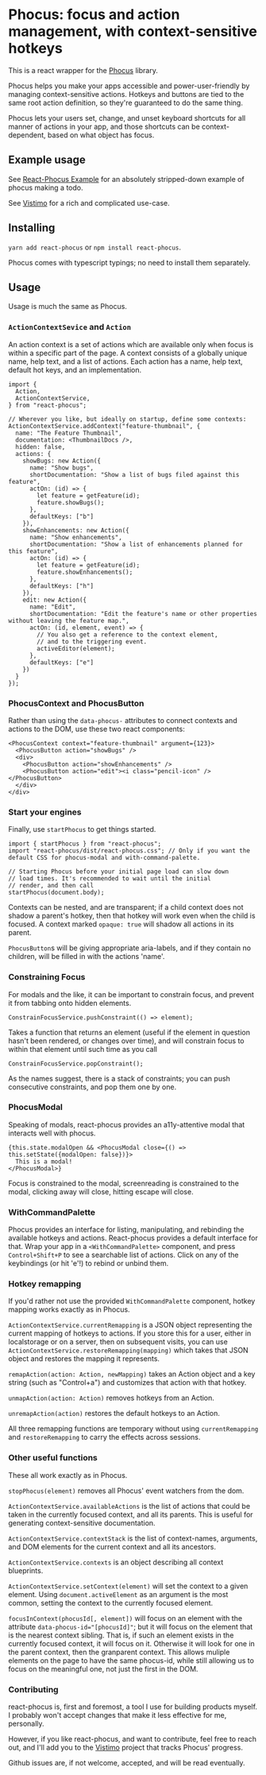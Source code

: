# Phocus: focus and action management, with context-sensitive hotkeys

This is a react wrapper for the [Phocus](https://github.com/diiq/phocus) library.

Phocus helps you make your apps accessible and power-user-friendly by managing context-sensitive actions. Hotkeys and buttons are tied to the same root action definition, so they're guaranteed to do the same thing.

Phocus lets your users set, change, and unset keyboard shortcuts for all manner of actions in your app, and those shortcuts can be context-dependent, based on what object has focus.

## Example usage

See [React-Phocus Example](https://diiq.github.io/react-phocus-example/) for an absolutely stripped-down example of phocus making a todo.

See [Vistimo](https://www.vistimo.com) for a rich and complicated use-case.

## Installing

`yarn add react-phocus` or `npm install react-phocus`.

Phocus comes with typescript typings; no need to install them separately.

## Usage

Usage is much the same as Phocus.

### `ActionContextSevice` and `Action`

An action context is a set of actions which are available only when focus is within a specific part of the page. A context consists of a globally unique name, help text, and a list of actions. Each action has a name, help text, default hot keys, and an implementation.

```
import {
  Action,
  ActionContextService,
} from "react-phocus";

// Wherever you like, but ideally on startup, define some contexts:
ActionContextService.addContext("feature-thumbnail", {
  name: "The Feature Thumbnail",
  documentation: <ThumbnailDocs />,
  hidden: false,
  actions: {
    showBugs: new Action({
      name: "Show bugs",
      shortDocumentation: "Show a list of bugs filed against this feature",
      actOn: (id) => {
        let feature = getFeature(id);
        feature.showBugs();
      },
      defaultKeys: ["b"]
    }),
    showEnhancements: new Action({
      name: "Show enhancements",
      shortDocumentation: "Show a list of enhancements planned for this feature",
      actOn: (id) => {
        let feature = getFeature(id);
        feature.showEnhancements();
      },
      defaultKeys: ["h"]
    }),
    edit: new Action({
      name: "Edit",
      shortDocumentation: "Edit the feature's name or other properties without leaving the feature map.",
      actOn: (id, element, event) => {
        // You also get a reference to the context element,
        // and to the triggering event.
        activeEditor(element);
      },
      defaultKeys: ["e"]
    })
  }
});
```

### PhocusContext and PhocusButton

Rather than using the `data-phocus-` attributes to connect contexts and actions to the DOM, use these two react components:

```
<PhocusContext context="feature-thumbnail" argument={123}>
  <PhocusButton action="showBugs" />
  <div>
    <PhocusButton action="showEnhancements" />
    <PhocusButton action="edit"><i class="pencil-icon" /></PhocusButton>
  </div>
</div>
```

### Start your engines

Finally, use `startPhocus` to get things started.

```
import { startPhocus } from "react-phocus";
import "react-phocus/dist/react-phocus.css"; // Only if you want the default CSS for phocus-modal and with-command-palette.

// Starting Phocus before your initial page load can slow down
// load times. It's recommended to wait until the initial
// render, and then call
startPhocus(document.body);
```

Contexts can be nested, and are transparent; if a child context does not shadow a parent's hotkey, then that hotkey will work even when the child is focused. A context marked `opaque: true` will shadow all actions in its parent.

`PhocusButton`s will be giving appropriate aria-labels, and if they contain no children, will be filled in with the actions 'name'.


### Constraining Focus

For modals and the like, it can be important to constrain focus, and prevent it from tabbing onto hidden elements.

```
ConstrainFocusService.pushConstraint(() => element);
```

Takes a function that returns an element (useful if the element in question hasn't been rendered, or changes over time), and will constrain focus to within that element until such time as you call

```
ConstrainFocusService.popConstraint();
```

As the names suggest, there is a stack of constraints; you can push consecutive constraints, and pop them one by one.

### PhocusModal

Speaking of modals, react-phocus provides an a11y-attentive modal that interacts well with phocus. 

```
{this.state.modalOpen && <PhocusModal close={() => this.setState({modalOpen: false})}>
  This is a modal!
</PhocusModal>}
```

Focus is constrained to the modal, screenreading is constrained to the modal, clicking away will close, hitting escape will close.

### WithCommandPalette

Phocus provides an interface for listing, manipulating, and rebinding the available hotkeys and actions. React-phocus provides a default interface for that. Wrap your app in a `<WithCommandPalette>` component, and press `Control+Shift+P` to see a searchable list of actions. Click on any of the keybindings (or hit 'e'!) to rebind or unbind them.


### Hotkey remapping

If you'd rather not use the provided `WithCommandPalette` component, hotkey mapping works exactly as in Phocus.

`ActionContextService.currentRemapping` is a JSON object representing the current mapping of hotkeys to actions. If you store this for a user, either in localstorage or on a server, then on subsequent visits, you can use `ActionContextService.restoreRemapping(mapping)` which takes that JSON object and restores the mapping it represents.

`remapAction(action: Action, newMapping)` takes an Action object and a key string (such as "Control+a") and customizes that action with that hotkey.

`unmapAction(action: Action)` removes hotkeys from an Action.

`unremapAction(action)` restores the default hotkeys to an Action.

All three remapping functions are temporary without using `currentRemapping` and `restoreRemapping` to carry the effects across sessions.

### Other useful functions

These all work exactly as in Phocus.

`stopPhocus(element)` removes all Phocus' event watchers from the dom.

`ActionContextService.availableActions` is the list of actions that could be taken in the currently focused context, and all its parents. This is useful for generating context-sensitive documentation.

`ActionContextService.contextStack` is the list of context-names, arguments, and DOM elements for the current context and all its ancestors.

`ActionContextService.contexts` is an object describing all context blueprints.

`ActionContextService.setContext(element)` will set the context to a given element. Using `document.activeElement` as an argument is the most common, setting the context to the currently focused element.

`focusInContext(phocusId[, element])` will focus on an element with the attribute `data-phocus-id="[phocusId]"`; but it will focus on the element that is the nearest context sibling. That is, if such an element exists in the currently focused context, it will focus on it. Otherwise it will look for one in the parent context, then the granparent context. This allows muliple elements on the page to have the same phocus-id, while still allowing us to focus on the meaningful one, not just the first in the DOM.


### Contributing

react-phocus is, first and foremost, a tool I use for building products myself. I probably won't accept changes that make it less effective for me, personally.

However, if you like react-phocus, and want to contribute, feel free to reach out, and I'll add you to the [Vistimo](https://www.vistimo.com) project that tracks Phocus' progress. 

Github issues are, if not welcome, accepted, and will be read eventually.